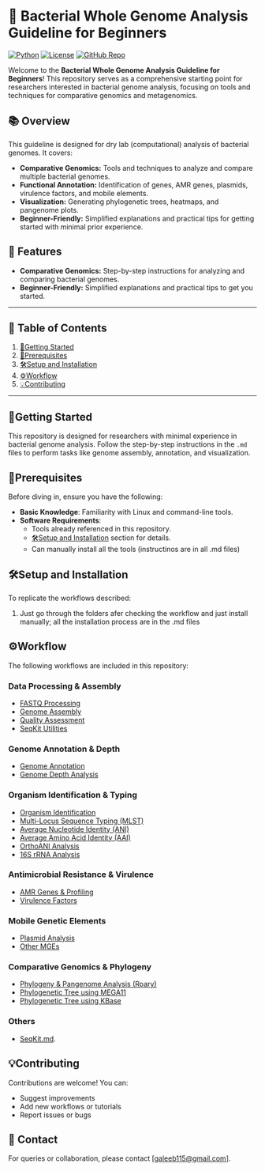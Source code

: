 # 🧬 Bacterial Whole Genome Analysis Guideline for Beginners

[![Python](https://img.shields.io/badge/Python-3.9+-blue.svg)](https://www.python.org/)
[![License](https://img.shields.io/badge/License-MIT-green.svg)](LICENSE)
[![GitHub Repo](https://img.shields.io/badge/GitHub-Repository-blueviolet.svg)](https://github.com/your-repo)

Welcome to the **Bacterial Whole Genome Analysis Guideline for Beginners**! This repository serves as a comprehensive starting point for researchers interested in bacterial genome analysis, focusing on tools and techniques for comparative genomics and metagenomics.

## 📚 Overview
This guideline is designed for dry lab (computational) analysis of bacterial genomes. It covers:

- **Comparative Genomics:** Tools and techniques to analyze and compare multiple bacterial genomes.  
- **Functional Annotation:** Identification of genes, AMR genes, plasmids, virulence factors, and mobile elements.  
- **Visualization:** Generating phylogenetic trees, heatmaps, and pangenome plots.  
- **Beginner-Friendly:** Simplified explanations and practical tips for getting started with minimal prior experience.

## 🎯 Features
- **Comparative Genomics:** Step-by-step instructions for analyzing and comparing bacterial genomes.
- **Beginner-Friendly:** Simplified explanations and practical tips to get you started.

---

## 📖 Table of Contents
1. [🏃Getting Started](#getting-started)
2. [📜Prerequisites](#prerequisites)
3. [🛠️Setup and Installation](#setup-and-installation)
4. [⚙️Workflow](#workflow)
5. [💡Contributing](#contributing)

---

## 🏃Getting Started
This repository is designed for researchers with minimal experience in bacterial genome analysis. Follow the step-by-step instructions in the `.md` files to perform tasks like genome assembly, annotation, and visualization.

## 📜Prerequisites
Before diving in, ensure you have the following:
- **Basic Knowledge**: Familiarity with Linux and command-line tools.
- **Software Requirements**:
  - Tools already referenced in this repository.
  - [🛠️Setup and Installation](#setup-and-installation) section for details.
  - Can manually install all the tools (instructinos are in all .md files)

## 🛠️Setup and Installation
To replicate the workflows described:
1. Just go through the folders afer checking the workflow and just install manually; all the installation process are in the .md files

## ⚙️Workflow
The following workflows are included in this repository:

### Data Processing & Assembly
- [FASTQ Processing](FASTQ_to_FASTA/FASTQ_processing.md)  
- [Genome Assembly](FASTQ_to_FASTA/Genome_Assembly.md)  
- [Quality Assessment](FASTQ_to_FASTA/Quality_Assessment.md)  
- [SeqKit Utilities](FASTQ_to_FASTA/SeqKit.md)  

### Genome Annotation & Depth
- [Genome Annotation](Annotations/Genome_Annotaions.md)  
- [Genome Depth Analysis](Annotations/Genome_depth.md)  

### Organism Identification & Typing
- [Organism Identification](Identification/Organism_Identification.md)  
- [Multi-Locus Sequence Typing (MLST)](Identification/Multi_Locus_Sequence_Type.md)  
- [Average Nucleotide Identity (ANI)](Identification/Average_nucleotide_identity.md)  
- [Average Amino Acid Identity (AAI)](Identification/Average_Amino_Acid_Identity.md)  
- [OrthoANI Analysis](Identification/OrthoANI.md)  
- [16S rRNA Analysis](Identification/16s_rRNA.md)  

### Antimicrobial Resistance & Virulence
- [AMR Genes & Profiling](AMR_Virulence/AMR_genes_and_profiling.md)  
- [Virulence Factors](AMR_Virulence/Virulence_factors.md)  

### Mobile Genetic Elements
- [Plasmid Analysis](Mobile_genetic_elements/Plasmid.md)  
- [Other MGEs](Mobile_genetic_elements/MGE.md)  

### Comparative Genomics & Phylogeny
- [Phylogeny & Pangenome Analysis (Roary)](Pangenome_Phylogenetics/Phylogeny_Tree_and_Pangenome_Analysis_by_ROARY.md)  
- [Phylogenetic Tree using MEGA11](Pangenome_Phylogenetics/Phylogeny_Tree_Mega11.md)  
- [Phylogenetic Tree using KBase](Pangenome_Phylogenetics/Phylogeny_Tree_Kbase.md)  

### Others
- [SeqKit.md](FASTQ_to_FASTA/SeqKit.md).

## 💡Contributing
Contributions are welcome! You can:

- Suggest improvements  
- Add new workflows or tutorials  
- Report issues or bugs  

## 📩 Contact
For queries or collaboration, please contact [galeeb115@gmail.com].